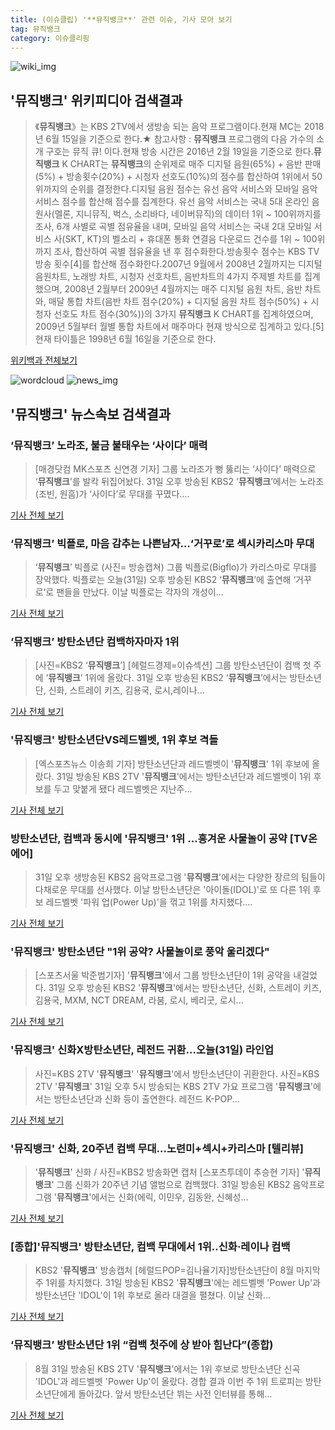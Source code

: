 ```yaml
---
title: (이슈클립) '**뮤직뱅크**' 관련 이슈, 기사 모아 보기
tag: 뮤직뱅크
category: 이슈클리핑
---
```

![wiki_img](https://user-images.githubusercontent.com/42597476/44503234-41136a80-a6d0-11e8-9071-6fc6418eafe4.png)
## **'**뮤직뱅크**'** 위키피디아 검색결과
>《**뮤직뱅크**》는 KBS 2TV에서 생방송 되는 음악 프로그램이다.현재 MC는 2018년 6월 15일을 기준으로 한다.★ 참고사항 : **뮤직뱅크** 프로그램의 다음 가수의 소개 구호는 뮤직 큐! 이다.현재 방송 시간은 2016년 2월 19일을 기준으로 한다.**뮤직뱅크** K CHART는 **뮤직뱅크**의 순위제로 매주 디지털 음원(65%) + 음반 판매(5%) + 방송횟수(20%) + 시청자 선호도(10%)의 점수를 합산하여 1위에서 50위까지의 순위를 결정한다.디지털 음원 점수는 유선 음악 서비스와 모바일 음악 서비스 점수를 합산해 점수를 집계한다. 유선 음악 서비스는 국내 5대 온라인 음원사(멜론, 지니뮤직, 벅스, 소리바다, 네이버뮤직)의 데이터 1위 ~ 100위까지를 조사, 6개 사별로 곡별 점유율을 내며, 모바일 음악 서비스는 국내 2대 모바일 서비스 사(SKT, KT)의 벨소리 + 휴대폰 통화 연결음 다운로드 건수를 1위 ~ 100위까지 조사, 합산하여 곡별 점유율을 낸 후 점수화한다.방송횟수 점수는 KBS TV 방송 횟수[4]를 합산해 점수화한다.2007년 9월에서 2008년 2월까지는 디지털 음원차트, 노래방 차트, 시청자 선호차트, 음반차트의 4가지 주제별 차트를 집계했으며, 2008년 2월부터 2009년 4월까지는 매주 디지털 음원 차트, 음반 차트와, 매달 통합 차트(음반 차트 점수(20%) + 디지털 음원 차트 점수(50%) + 시청자 선호도 차트 점수(30%))의 3가지 **뮤직뱅크** K CHART를 집계하였으며, 2009년 5월부터 월별 통합 차트에서 매주마다 현재 방식으로 집계하고 있다.[5]현재 타이틀은 1998년 6월 16일을 기준으로 한다.

<a href="https://ko.wikipedia.org/wiki/뮤직뱅크" target="_blank">위키백과 전체보기</a>

![wordcloud](https://s3.ap-northeast-2.amazonaws.com/lyrics101-wordcloud/2018-08-31-1535710393.png)
![news_img](https://user-images.githubusercontent.com/42597476/44507050-1206f400-a6e4-11e8-8d98-7ffbfebb353f.png)
## **'**뮤직뱅크**'** 뉴스속보 검색결과
### ‘**뮤직뱅크**’ 노라조, 불금 불태우는 ‘사이다’ 매력

>[매경닷컴 MK스포츠 신연경 기자] 그룹 노라조가 뻥 뚫리는 ‘사이다’ 매력으로 ‘**뮤직뱅크**’를 발칵 뒤집어놨다. 31일 오후 방송된 KBS2 ‘**뮤직뱅크**’에서는 노라조(조빈, 원흠)가 ‘사이다’로 무대를 꾸몄다....

<a href="http://sports.mk.co.kr/view.php?year=2018&no=550154" target="_blank">기사 전체 보기</a>

### ‘**뮤직뱅크**’ 빅플로, 마음 감추는 나쁜남자…‘거꾸로’로 섹시카리스마 무대

>‘**뮤직뱅크**’ 빅플로 (사진= 방송캡쳐) 그룹 빅플로(Bigflo)가 카리스마로 무대를 장악했다. 빅플로는 오늘(31일) 오후 방송된 KBS2 ‘**뮤직뱅크**’에 출연해 ‘거꾸로’로 팬들을 만났다. 이날 빅플로는 각자의 개성이...

<a href="http://news.hankyung.com/article/201808319301I" target="_blank">기사 전체 보기</a>

### ‘**뮤직뱅크**’ 방탄소년단 컴백하자마자 1위

>[사진=KBS2 ‘**뮤직뱅크**’] [헤럴드경제=이슈섹션] 그룹 방탄소년단이 컴백 첫 주에 ‘**뮤직뱅크**’ 1위에 올랐다. 31일 오후 방송된 KBS2 ‘**뮤직뱅크**’에서는 방탄소년단, 신화, 스트레이 키즈, 김용국, 로시,레이나...

<a href="http://news.heraldcorp.com/view.php?ud=20180831000711" target="_blank">기사 전체 보기</a>

### '**뮤직뱅크**' 방탄소년단VS레드벨벳, 1위 후보 격돌

>[엑스포츠뉴스 이송희 기자] 방탄소년단과 레드벨벳이 '**뮤직뱅크**' 1위 후보에 올랐다. 31일 방송된 KBS 2TV '**뮤직뱅크**'에서는 방탄소년단과 레드벨벳이 1위 후보를 두고 맞붙게 됐다 레드벨벳은 지난주...

<a href="http://www.xportsnews.com/?ac=article_view&entry_id=1014041" target="_blank">기사 전체 보기</a>

### 방탄소년단, 컴백과 동시에 '**뮤직뱅크**' 1위 …흥겨운 사물놀이 공약 [TV온에어]

>31일 오후 생방송된 KBS2 음악프로그램 '**뮤직뱅크**'에서는 다양한 장르의 팀들이 다채로운 무대를 선사했다. 이날 방탄소년단은 '아이돌(IDOL)'로 또 다른 1위 후보 레드벨벳 '파워 업(Power Up)'을 꺾고 1위를 차지했다....

<a href="http://tvdaily.asiae.co.kr/read.php3?aid=15357089041390794010" target="_blank">기사 전체 보기</a>

### '**뮤직뱅크**' 방탄소년단 "1위 공약? 사물놀이로 풍악 울리겠다"

>[스포츠서울 박준범기자] '**뮤직뱅크**'에서 그룹 방탄소년단이 1위 공약을 내걸었다. 31일 오후 방송된 KBS2 '**뮤직뱅크**'에서는 방탄소년단, 신화, 스트레이 키즈, 김용국, MXM, NCT DREAM, 라붐, 로시, 베리굿, 로시...

<a href="http://www.sportsseoul.com/news/read/675893" target="_blank">기사 전체 보기</a>

### '**뮤직뱅크**' 신화X방탄소년단, 레전드 귀환…오늘(31일) 라인업

>사진=KBS 2TV '**뮤직뱅크**' '**뮤직뱅크**'에서 방탄소년단이 귀환한다. 사진=KBS 2TV '**뮤직뱅크**' 31일 오후 5시 방송되는 KBS 2TV 가요 프로그램 '**뮤직뱅크**'에서는 방탄소년단과 신화 등이 출연한다. 레전드 K-POP...

<a href="http://www.slist.kr/news/articleView.html?idxno=44189" target="_blank">기사 전체 보기</a>

### '**뮤직뱅크**' 신화, 20주년 컴백 무대…노련미+섹시+카리스마 [텔리뷰]

>'**뮤직뱅크**' 신화 / 사진=KBS2 방송화면 캡처 [스포츠투데이 추승현 기자] '**뮤직뱅크**' 그룹 신화가 20주년 기념 앨범으로 컴백했다. 31일 방송된 KBS2 음악프로그램 '**뮤직뱅크**'에서는 신화(에릭, 이민우, 김동완, 신혜성...

<a href="http://stoo.asiae.co.kr/news/naver_view.htm?idxno=2018083118572611471" target="_blank">기사 전체 보기</a>

### [종합]'**뮤직뱅크**' 방탄소년단, 컴백 무대에서 1위..신화·레이나 컴백

>KBS2 '**뮤직뱅크**' 방송캡처 [헤럴드POP=김나율기자]방탄소년단이 8월 마지막주 1위를 차지했다. 31일 방송된 KBS2 '**뮤직뱅크**'에는 레드벨벳 'Power Up'과 방탄소년단 'IDOL'이 1위 후보로 올라 대결을 펼쳤다. 이날 신화...

<a href="http://biz.heraldcorp.com/view.php?ud=201808311649069477737_1" target="_blank">기사 전체 보기</a>

### ‘**뮤직뱅크**’ 방탄소년단 1위 “컴백 첫주에 상 받아 힘난다”(종합)

>8월 31일 방송된 KBS 2TV '**뮤직뱅크**'에서는 1위 후보로 방탄소년단 신곡 'IDOL'과 레드벨벳 'Power Up'이 올랐다. 경합 결과 이번 주 1위 트로피는 방탄소년단에게 돌아갔다. 앞서 방탄소년단 뷔는 사전 인터뷰를 통해...

<a href="http://www.newsen.com/news_view.php?uid=201808311647446710" target="_blank">기사 전체 보기</a>


